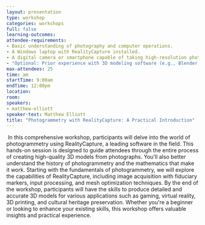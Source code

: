 ```yaml
---
layout: presentation
type: workshop
categories: workshops
full: false
learning-outcomes: 
attendee-requirements:
- Basic understanding of photography and computer operations.
- A Windows laptop with RealityCapture installed.
- A digital camera or smartphone capable of taking high-resolution photos.
- "Optional: Prior experience with 3D modeling software (e.g., Blender, Maya) is beneficial but not required."
max-attendees: 25
time: am
startTime: 9:00am
endTime: 12:00pm
location: 
room: 
speakers:
- matthew-elliott
speaker-text: Matthew Elliott
title: "Photogrammetry with RealityCapture: A Practical Introduction"
---
```

 In this comprehensive workshop, participants will delve into the world of photogrammetry using RealityCapture, a leading software in the field. This hands-on session is designed to guide attendees through the entire process of creating high-quality 3D models from photographs. You'll also better understand the history of photogrammetry and the mathematics that make it work. Starting with the fundamentals of photogrammetry, we will explore the capabilities of RealityCapture, including image acquisition with fiduciary markers, input processing, and mesh optimization techniques. By the end of the workshop, participants will have the skills to produce detailed and accurate 3D models for various applications such as gaming, virtual reality, 3D printing, and cultural heritage preservation. Whether you're a beginner or looking to enhance your existing skills, this workshop offers valuable insights and practical experience.
